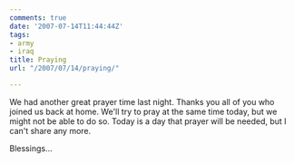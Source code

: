```yaml
---
comments: true
date: '2007-07-14T11:44:44Z'
tags:
- army
- iraq
title: Praying
url: "/2007/07/14/praying/"

---
```

<p>We had another great prayer time last night. Thanks you all of you who joined us back at home. We'll try to pray at the same time today, but we might not be able to do so. Today is a day that prayer will be needed, but I can't share any more.</p>
<p>Blessings...</p>
